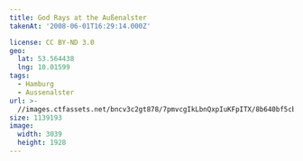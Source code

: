 ```yaml
---
title: God Rays at the Außenalster
takenAt: '2008-06-01T16:29:14.000Z'

license: CC BY-ND 3.0
geo:
  lat: 53.564438
  lng: 10.01599
tags:
  - Hamburg
  - Aussenalster
url: >-
  //images.ctfassets.net/bncv3c2gt878/7pmvcgIkLbnQxpIuKFpITX/8b640bf5cba2a5744d3ee74189a20ae4/god-rays_4343892964_o
size: 1139193
image:
  width: 3039
  height: 1928
---
```

